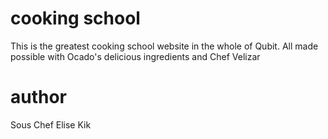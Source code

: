 # cooking school
This is the greatest cooking school website in the whole of Qubit.
All made possible with Ocado's delicious ingredients and Chef Velizar

# author
Sous Chef Elise Kik
